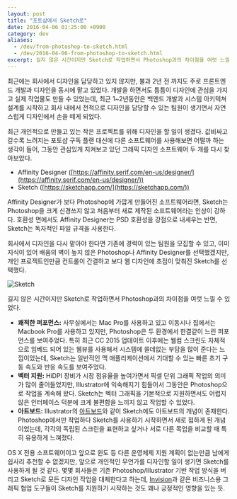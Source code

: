 ```yaml
---
layout: post
title: "포토샵에서 Sketch로"
date: 2016-04-06 01:25:00 +0900
category: dev
aliases:
  - /dev/from-photoshop-to-sketch.html
  - /dev/2016-04-06-from-photoshop-to-sketch.html
excerpt: 길지 않은 시간이지만 Sketch로 작업하면서 Photoshop과의 차이점을 여럿 느낄 수 있었다.
---
```


최근에는 회사에서 디자인을 담당하고 있지 않지만, 불과 2년 전 까지도 주로 프론트엔드 개발과 디자인을 동시에 맡고 있었다. 개발을 하면서도 틈틈이 디자인에 관심을 가지고 실제 작업물도 만들 수 있었는데, 최근 1~2년동안은 백엔드 개발과 시스템 아키텍쳐 설계를 시작하고 회사 내에서 전적으로 디자인을 담당할 수 있는 팀원이 생기면서 자연스럽게 디자인에서 손을 떼게 되었다.

최근 개인적으로 만들고 있는 작은 프로젝트를 위해 디자인을 할 일이 생겼다. 값비싸고 갈수록 느려지는 포토샵 구독 플랜 대신에 다른 소프트웨어를 사용해보면 어떨까 하는 생각이 들어, 그동안 관심있게 지켜보고 있던 그래픽 디자인 소프트웨어 두 개를 다시 찾아보았다.

- Affinity Designer ([https://affinity.serif.com/en-us/designer/](https://affinity.serif.com/en-us/designer/))
- Sketch ([https://sketchapp.com/](https://sketchapp.com/))

Affinity Designer가 보다 Photoshop에 가깝게 만들어진 소프트웨어라면, Sketch는 Photoshop을 크게 신경쓰지 않고 처음부터 새로 제작된 소프트웨어라는 인상이 강하다. 호환성 면에서도 Affinity Designer는 PSD 호환성을 강점으로 내세우는 반면, Sketch는 독자적인 파일 규격을 사용한다.

회사에서 디자인을 다시 맡아야 한다면 기존에 경력이 있는 팀원을 모집할 수 있고, 이미 지식이 있어 배움의 벽이 높지 않은 Photoshop나 Affinity Designer를 선택했겠지만, 개인 프로젝트인만큼 컨트롤이 간결하고 보다 웹 디자인에 초점이 맞춰진 Sketch를 선택했다.

![Sketch](https://cdn.si.mpli.st/2016-04-06-sketch.jpg)

길지 않은 시간이지만 Sketch로 작업하면서 Photoshop과의 차이점을 여럿 느낄 수 있었다.

- **쾌적한 퍼포먼스:** 사무실에서는 Mac Pro를 사용하고 있고 이동시나 집에서는 Macbook Pro를 사용하고 있지만, Photoshop은 두 환경에서 한결같이 느린 퍼포먼스를 보여주었다. 특히 최근 CC 2015 업데이트 이후에는 웰컴 스크린도 자체적으로 임베드 되어 있는 웹뷰를 사용해서 시스템에 쓸데없는 부담을 많이 준다는 느낌이었는데, Sketch는 일반적인 맥 애플리케이션에서 기대할 수 있는 빠른 초기 구동 속도와 반응 속도를 보여주었다.
- **벡터 지원:** HiDPI 장비가 시장 점유율을 높여가면서 픽셀 단위 그래픽 작업의 의미가 많이 줄어들었지만, Illustrator에 익숙해지기 힘들어서 그동안은 Photoshop으로 작업을 계속해 왔다. Sketch는 벡터 그래픽을 기본적으로 지원하면서도 어렵지 않은 인터페이스 덕분에 크게 불편함을 느끼지 않고 작업할 수 있었다.
- **아트보드:** Illustrator의 [아트보드](https://helpx.adobe.com/illustrator/how-to/work-with-artboards.html)와 같이 Sketch에도 아트보드의 개념이 존재한다. Photoshop에서만 작업하다 Sketch를 사용하기 시작하면서 새로 접하게 된 개념이었는데, 각각의 독립된 스크린을 표현하고 싶거나 서로 다른 목업을 비교할 때 특히 유용하게 느껴졌다.


OS X 전용 소프트웨어이고 앞으로 윈도 등 다른 운영체제 지원 계획이 없는만큼 남에게 쉽사리 추천할 수 없겠지만, 앞으로 개인적인 무언가를 디자인할 일이 생기면 Sketch를 사용하게 될 것 같다. 몇몇 회사들은 기존 Photoshop/Illustrator 기반 작업 방식을 버리고 Sketch로 모든 디자인 작업을 대체한다고 하는데, [Invision](https://www.invisionapp.com/)과 같은 비즈니스용 그래픽 협업 도구들이 Sketch를 지원하기 시작하는 것도 꽤나 긍정적인 영향을 있는 듯.